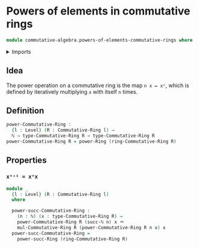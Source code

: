 # Powers of elements in commutative rings

```agda
module commutative-algebra.powers-of-elements-commutative-rings where
```

<details><summary>Imports</summary>

```agda
open import commutative-algebra.commutative-rings
open import foundation.identity-types
open import foundation.universe-levels
open import elementary-number-theory.natural-numbers
open import ring-theory.powers-of-elements-rings
```

</details>

## Idea

The power operation on a commutative ring is the map `n x ↦ xⁿ`, which is defined by iteratively multiplying `x` with itself `n` times.

## Definition

```agda
power-Commutative-Ring :
  {l : Level} (R : Commutative-Ring l) →
  ℕ → type-Commutative-Ring R → type-Commutative-Ring R
power-Commutative-Ring R = power-Ring (ring-Commutative-Ring R)
```

## Properties

### `xⁿ⁺¹ = xⁿx`

```agda
module _
  {l : Level} (R : Commutative-Ring l)
  where

  power-succ-Commutative-Ring :
    (n : ℕ) (x : type-Commutative-Ring R) →
    power-Commutative-Ring R (succ-ℕ n) x ＝
    mul-Commutative-Ring R (power-Commutative-Ring R n x) x
  power-succ-Commutative-Ring =
    power-succ-Ring (ring-Commutative-Ring R)
```
